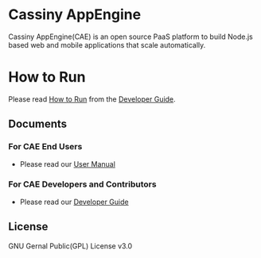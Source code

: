# Cassiny AppEngine
Cassiny AppEngine(CAE) is an open source PaaS platform to build Node.js based
web and mobile applications that scale automatically.

# How to Run
Please read [How to Run](./docs/developer-guide/how-to-run.md) from the
[Developer Guide](./docs/developer-guide/README.md).

## Documents

### For CAE End Users
+ Please read our [User Manual](./docs/user-manual/README.md)

### For CAE Developers and Contributors
+ Please read our [Developer Guide](./docs/developer-guide/README.md)

## License
GNU Gernal Public(GPL) License v3.0
